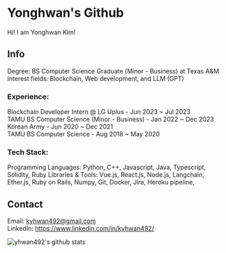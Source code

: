 # Yonghwan's Github

Hi! I am Yonghwan Kim!

## Info
Degree: BS Computer Science Graduate (Minor - Business) at Texas A&M  
Interest fields: Blockchain, Web development, and LLM (GPT)  
### Experience: 
Blockchain Developer Intern @ LG Uplus - Jun 2023 ~ Jul 2023  
TAMU BS Computer Science (Minor - Business) - Jan 2022 ~ Dec 2023  
Korean Army - Jun 2020 ~ Dec 2021  
TAMU BS Computer Science - Aug 2018 ~ May 2020  
### Tech Stack:
Programming Languages: Python, C++, Javascript, Java, Typescript, Solidity, Ruby
Libraries & Tools: Vue.js, React.js, Node.js, Langchain, Ether.js, Ruby on Rails, Numpy, Git, Docker, Jira, Heroku pipeline,

## Contact 
Email: kyhwan492@gmail.com  
LinkedIn: https://www.linkedin.com/in/kyhwan492/

![yhwan492's github stats](https://github-readme-stats.vercel.app/api?username=yhwan492&show_icons=true)

<!--
**yhwan492/yhwan492** is a ✨ _special_ ✨ repository because its `README.md` (this file) appears on your GitHub profile.

Here are some ideas to get you started:

- 🔭 I’m currently working on ...
- 🌱 I’m currently learning ...
- 👯 I’m looking to collaborate on ...
- 🤔 I’m looking for help with ...
- 💬 Ask me about ...
- 📫 How to reach me: ...
- 😄 Pronouns: ...
- ⚡ Fun fact: ...
-->
